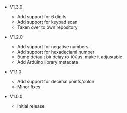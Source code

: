 - V1.3.0
  * Add support for 6 digits
  * Add support for keypad scan
  * Taken over to own repository
  
- V1.2.0
  * Add support for negative numbers
  * Add support for hexadeciaml number
  * Bump default bit delay to 100us, make it adjustable
  * Add Arduino library metadata
  
- V1.1.0
  * Add support for decimal points/colon
  * Minor fixes
  
- V1.0.0
  * Initial release

